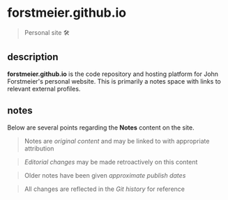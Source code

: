 # forstmeier.github.io

> Personal site :hammer_and_wrench:

## description

**forstmeier.github.io** is the code repository and hosting platform for
John Forstmeier's personal website. This is primarily a notes space with 
links to relevant external profiles.

## notes

Below are several points regarding the **Notes** content on the site.

> Notes are _original content_ and may be linked to with appropriate attribution

> _Editorial changes_ may be made retroactively on this content

> Older notes have been given _approximate publish dates_

> All changes are reflected in the _Git history_ for reference
